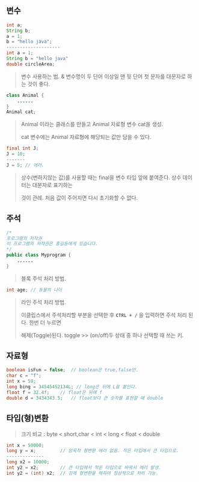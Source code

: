 ## 변수

```java
int a;
String b;
a = 1;
b = "hello java";
--------------------
int a = 1;
String b = "hello java"
double circleArea;
```

> 변수 사용하는 법. & 변수명이 두 단어 이상일 땐 뒷 단어 첫 문자를 대문자로 하는 것이 좋다.

```java
class Animal {
	......
}
Animal cat;
```

> Animal 이라는 클래스를 만들고 Animal 자료형 변수 cat을 생성.
>
> cat 변수에는 Animal 자료형에 해당되는 값만 담을 수 있다.

```java
final int J;
J = 10;
-------
J = 5; // 에러.
```

> 상수(변하지않는 값)를 사용할 때는 final을 변수 타입 앞에 붙여준다. 상수 데이터는 대분자로 표기하는
>
> 것이 관례.  처음 값이 주어지면 다시 초기화할 수 없다.

## 주석

```java
/*
프로그램의 저작권
이 프로그램의 저작권은 홍길동에게 있습니다.
*/
public class Myprogram {
	......
}
```

> 블록 주석 처리 방법.

```java
int age; // 동물의 나이
```

> 라인 주석 처리 방법.
>
> 이클립스에서 주석처리할 부분을 선택한 후  **``CTRL + /``** 을 입력하면 주석 처리 된다. 한번 더 누르면
>
> 해제(Toggle)된다. toggle >> (on/off)두 상태 중 하나 선택할 때 쓰는 키.



## 자료형

```java
boolean isFun = false;	// boolean은 true,false만.
char c = "f";
int x = 59;
long bing = 34545452134L; // long은 뒤에 L을 붙인다.
float f = 32.4f;	// float은 뒤에 f
double d = 3434343.5;	// float보다 큰 숫자를 표현할 때 double
```



## 타입(형)변환

> 크기 비교 : byte < short,char < int < long < float < double

```java
int x = 50000;
long y = x;			// 암묵적 형변환 에러 없음. 작은 타입에서 큰 타입으로.
--------------
long x2 = 10000;
int y2 = x2;		// 큰 타입에서 작은 타입으로 바꿔서 에러 발생.
int y2 = (int) x2;	// 강제 형변환을 해줘야 정상적으로 처리 가능.
```

